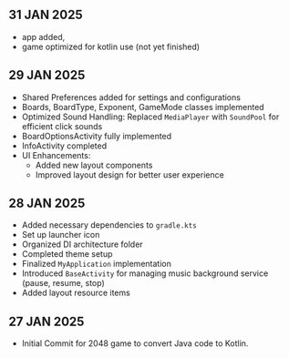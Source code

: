 ## 31 JAN 2025

- app added,
- game optimized for kotlin use (not yet finished)

## 29 JAN 2025

- Shared Preferences added for settings and configurations
- Boards, BoardType, Exponent, GameMode classes implemented
- Optimized Sound Handling: Replaced `MediaPlayer` with `SoundPool` for efficient click sounds
- BoardOptionsActivity fully implemented
- InfoActivity completed
- UI Enhancements:
    - Added new layout components
    - Improved layout design for better user experience

## 28 JAN 2025

- Added necessary dependencies to `gradle.kts`
- Set up launcher icon
- Organized DI architecture folder
- Completed theme setup
- Finalized `MyApplication` implementation
- Introduced `BaseActivity` for managing music background service (pause, resume, stop)
- Added layout resource items

## 27 JAN 2025

- Initial Commit for 2048 game to convert Java code to Kotlin.



